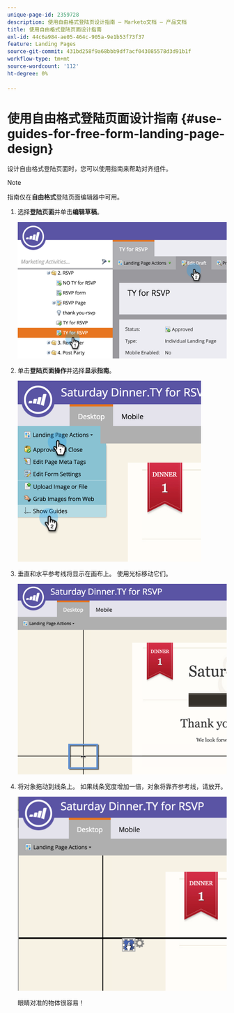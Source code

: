 ```yaml
---
unique-page-id: 2359728
description: 使用自由格式登陆页设计指南 — Marketo文档 — 产品文档
title: 使用自由格式登陆页面设计指南
exl-id: 44c6a984-ae05-464c-905a-9e1b53f73f37
feature: Landing Pages
source-git-commit: 431bd258f9a68bbb9df7acf043085578d3d91b1f
workflow-type: tm+mt
source-wordcount: '112'
ht-degree: 0%

---
```


# 使用自由格式登陆页面设计指南 {#use-guides-for-free-form-landing-page-design}

设计自由格式登陆页面时，您可以使用指南来帮助对齐组件。

>[!NOTE]
>
>指南仅在&#x200B;**自由格式**&#x200B;登陆页面编辑器中可用。

1. 选择&#x200B;**登陆页面**&#x200B;并单击&#x200B;**编辑草稿**。

   ![](assets/image2015-5-20-14-3a10-3a9.png)

1. 单击&#x200B;**登陆页面操作**&#x200B;并选择&#x200B;**显示指南**。

   ![](assets/image2015-5-20-14-3a12-3a15.png)

1. 垂直和水平参考线将显示在画布上。 使用光标移动它们。

   ![](assets/image2015-5-20-14-3a15-3a9.png)

1. 将对象拖动到线条上。 如果线条宽度增加一倍，对象将靠齐参考线，请放开。

   ![](assets/image2015-5-20-14-3a17-3a24.png)

   眼睛对准的物体很容易！
